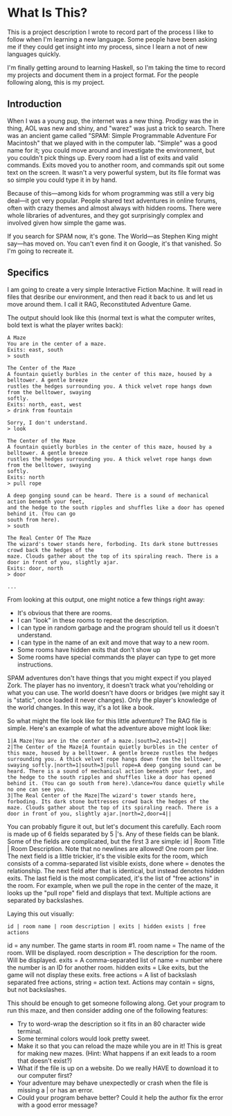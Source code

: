 What Is This?
============

This is a project description I wrote to record part of the process I like to follow when I'm learning a new language. Some people have been asking me if they could get insight into my process, since I learn a not of new languages quickly.

I'm finally getting around to learning Haskell, so I'm taking the time to record my projects and document them in a project format. For the people following along, this is my project. 

Introduction
------------ 
	
When I was a young pup, the internet was a new thing. Prodigy was the in thing, AOL was new and shiny, and "warez" was just a trick to search. There was an ancient game called "SPAM: Simple Programmable Adventure For Macintosh" that we played with in the computer lab. "Simple" was a good name for it; you could move around and investigate the environment, but you couldn't pick things up. Every room had a list of exits and valid commands. Exits moved you to another room, and commands spit out some text on the screen. It wasn't a very powerful system, but its file format was so simple you could type it in by hand. 

Because of this—among kids for whom programming was still a very big deal—it got very popular. People shared text adventures in online forums, often with crazy themes and almost always with hidden rooms. There were whole libraries of adventures, and they got surprisingly complex and involved given how simple the game was.

If you search for SPAM now, it's gone. The World—as Stephen King might say—has moved on. You can't even find it on 
Google, it's that vanished. So I'm going to recreate it.

Specifics
---------

I am going to create a very simple Interactive Fiction Machine. It will read in files that desribe our environment, and then read it back to us and let us move around them. I call it RAG, Reconstituted Adventure Game.

The output should look like this (normal text is what the computer writes, bold text is what the player writes back):

	A Maze
	You are in the center of a maze. 
	Exits: east, south
	> south
	
	The Center of the Maze
	A fountain quietly burbles in the center of this maze, housed by a belltower. A gentle breeze
	rustles the hedges surrounding you. A thick velvet rope hangs down from the belltower, swaying
	softly.
	Exits: north, east, west
	> drink from fountain
	
	Sorry, I don't understand.
	> look
	
	The Center of the Maze
	A fountain quietly burbles in the center of this maze, housed by a belltower. A gentle breeze
	rustles the hedges surrounding you. A thick velvet rope hangs down from the belltower, swaying
	softly.
	Exits: north
	> pull rope
	
	A deep gonging sound can be heard. There is a sound of mechanical action beneath your feet,
	and the hedge to the south ripples and shuffles like a door has opened behind it. (You can go
	south from here).	
	> south
	
	The Real Center Of The Maze
	The wizard's tower stands here, forboding. Its dark stone buttresses crowd back the hedges of the
	maze. Clouds gather about the top of its spiraling reach. There is a door in front of you, slightly ajar.
	Exits: door, north
	> door
	
	... 

From looking at this output, one might notice a few things right away:
* It's obvious that there are rooms.
* I can "look" in these rooms to repeat the description.
* I can type in random garbage and the program should tell us it doesn't understand.
* I can type in the name of an exit and move that way to a new room.
* Some rooms have hidden exits that don't show up
* Some rooms have special commands the player can type to get more instructions.

SPAM adventures don't have things that you might expect if you played Zork. The player has no inventory, it doesn't track what you'reholding or what you can use. The world doesn't have doors or bridges (we might say it is "static", once loaded it never changes). Only the player's knowledge of the world changes. In this way, it's a lot like a book. 

So what might the file look like for this little adventure? The RAG file is simple. Here's an example of what the adventure above might look like:

```
1|A Maze|You are in the center of a maze.|south=2,east=2||
2|The Center of the Maze|A fountain quietly burbles in the center of this maze, housed by a belltower. A gentle breeze rustles the hedges surrounding you. A thick velvet rope hangs down from the belltower, swaying softly.|north=1|south=3|pull rope=A deep gonging sound can be heard. There is a sound of mechanical action beneath your feet, and the hedge to the south ripples and shuffles like a door has opened behind it. (You can go south from here).\dance=You dance quietly while no one can see you.
3|The Real Center of the Maze|The wizard's tower stands here, forboding. Its dark stone buttresses crowd back the hedges of the maze. Clouds gather about the top of its spiraling reach. There is a door in front of you, slightly ajar.|north=2,door=4||
```

You can probably figure it out, but let's document this carefully. Each room is made up of 6 fields separated by 5 |'s. Any of these fields can be blank. Some of the fields are complicated, but the first 3 are simple: id | Room Title | Room Description. Note that no newlines are allowed! One room per line. The next field is a little trickier, it's the visible exits for the room, which consists of a comma-separated list visible exists, done where = denotes the relationship. The next field after that is identical, but instead denotes hidden exits. The last field is the most complicated, it's the list of "free actions" in the room. For example, when we pull the rope in the center of the maze, it looks up the "pull rope" field and displays that text. Multiple actions are separated by backslashes.

Laying this out visually:
```
id | room name | room description | exits | hidden exists | free actions
```

id = any number. The game starts in room #1.
room name = The name of the room. WIll be displayed.
room description = The description for the room. Will be displayed.
exits = A comma-separated list of name = number where the number is an ID for another room.
hidden exits = Like exits, but the game will not display these exits.
free actions = A list of backslash separated free actions, string = action text. Actions may contain = signs, but not backslashes.

This should be enough to get someone following along. Get your program to run this maze, and then consider adding one of the following features:
* Try to word-wrap the description so it fits in an 80 character wide terminal.
* Some terminal colors would look pretty sweet.
* Make it so that you can reload the maze while you are in it! This is great for making new mazes. (Hint: What happens if an exit leads to a room that doesn't exist?)
* What if the file is up on a website. Do we really HAVE to download it to our computer first?
* Your adventure may behave unexpectedly or crash when the file is missing a | or has an error. 
* Could your program behave better? Could it help the author fix the error with a good error message?


